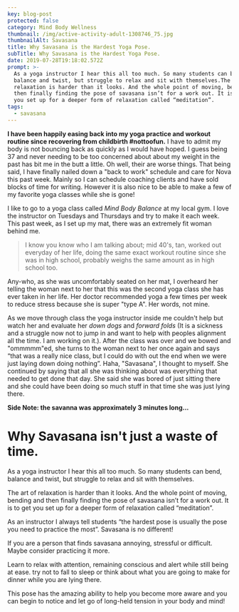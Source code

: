 ```yaml
---
key: blog-post
protected: false
category: Mind Body Wellness
thumbnail: /img/active-activity-adult-1308746_75.jpg
thumbnailAlt: Savasana
title: Why Savasana is the Hardest Yoga Pose.
subTitle: Why Savasana is the Hardest Yoga Pose.
date: 2019-07-28T19:18:02.572Z
prompt: >-
  As a yoga instructor I hear this all too much. So many students can bend,
  balance and twist, but struggle to relax and sit with themselves.The art of
  relaxation is harder than it looks. And the whole point of moving, bending and
  then finally finding the pose of savasana isn’t for a work out. It is to get
  you set up for a deeper form of relaxation called “meditation”.
tags:
  - savasana
---
```

**I have been happily easing back into my yoga practice and workout routine since recovering from childbirth #nottoofun.** I have to admit my body is not bouncing back as quickly as I would have hoped. I guess being 37 and never needing to be too concerned about about my weight in the past has bit me in the butt a little. Oh well, their are worse things. That being said, I have finally nailed down a "back to work" schedule and care for Nova this past week. Mainly so I can schedule coaching clients and have sold blocks of time for writing. However it is also nice to be able to make a few of my favorite yoga classes while she is gone! 

I like to go to a yoga class called _Mind Body Balance_ at my local gym. I love the instructor on Tuesdays and Thursdays and try to make it each week. This past week, as I set up my mat, there was an extremely fit woman behind me. 

> I know you know who I am talking about; mid 40's, tan, worked out everyday of her life, doing the same exact workout routine since she was in high school, probably weighs the same amount as in high school too.

Any-who, as she was uncomfortably seated on her mat, I overheard her telling the woman next to her that this was the second yoga class she has ever taken in her life. Her doctor recommended yoga a few times per week to reduce stress because she is super "type A". Her words, not mine.

As we move through class the yoga instructor inside me couldn't help but watch her and evaluate her _down dogs_ and _forward folds_ (It is a sickness and a struggle now not to jump in and want to help with peoples alignment all the time. I am working on it.). After the class was over and we bowed and "ommmmm"ed, she turns to the woman next to her once again and says “that was a really nice class, but I could do with out the end when we were just laying down doing nothing”. Haha, "Savasana", I thought to myself. She continued by saying that all she was thinking about was everything that needed to get done that day. She said she was bored of just sitting there and she could have been doing so much stuff in that time she was just lying there.

**Side Note: the savanna was approximately 3 minutes long...**

# Why Savasana isn't just a waste of time.

As a yoga instructor I hear this all too much. So many students can bend, balance and twist, but struggle to relax and sit with themselves.

The art of relaxation is harder than it looks. And the whole point of moving, bending and then finally finding the pose of savasana isn’t for a work out. It is to get you set up for a deeper form of relaxation called “meditation”.

As an instructor I always tell students “the hardest pose is usually the pose you need to practice the most”. Savasana is no different!

If you are a person that finds savasana annoying, stressful or difficult. Maybe consider practicing it more. 

Learn to relax with attention, remaining conscious and alert while still being at ease. try not to fall to sleep or think about what you are going to make for dinner while you are lying there. 

This pose has the amazing ability to help you become more aware and you can begin to notice and let go of long-held tension in your body and mind!
